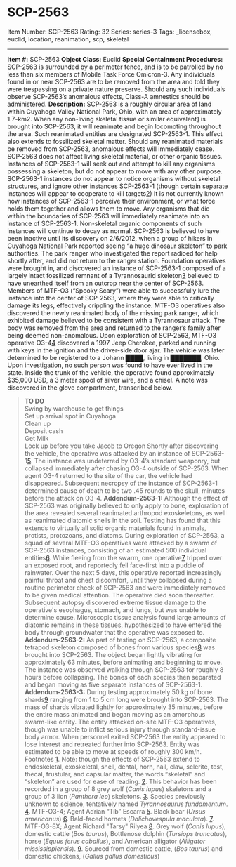 # SCP-2563
Item Number: SCP-2563
Rating: 32
Series: series-3
Tags: _licensebox, euclid, location, reanimation, scp, skeletal

---

**Item #:** SCP-2563
**Object Class:** Euclid
**Special Containment Procedures:** SCP-2563 is surrounded by a perimeter fence, and is to be patrolled by no less than six members of Mobile Task Force Omicron-3. Any individuals found in or near SCP-2563 are to be removed from the area and told they were trespassing on a private nature preserve. Should any such individuals observe SCP-2563’s anomalous effects, Class-A amnestics should be administered.
**Description:** SCP-2563 is a roughly circular area of land within Cuyahoga Valley National Park, Ohio, with an area of approximately 1.7-km2. When any non-living skeletal tissue or similar equivalent[1](javascript:;) is brought into SCP-2563, it will reanimate and begin locomoting throughout the area. Such reanimated entities are designated SCP-2563-1. This effect also extends to fossilized skeletal matter. Should any reanimated materials be removed from SCP-2563, anomalous effects will immediately cease. SCP-2563 does not affect living skeletal material, or other organic tissues.
Instances of SCP-2563-1 will seek out and attempt to kill any organisms possessing a skeleton, but do not appear to move with any other purpose. SCP-2563-1 instances do not appear to notice organisms without skeletal structures, and ignore other instances SCP-2563-1 (though certain separate instances will appear to cooperate to kill targets[2](javascript:;)) It is not currently known how instances of SCP-2563-1 perceive their environment, or what force holds them together and allows them to move. Any organisms that die within the boundaries of SCP-2563 will immediately reanimate into an instance of SCP-2563-1. Non-skeletal organic components of such instances will continue to decay as normal.
SCP-2563 is believed to have been inactive until its discovery on 2/6/2012, when a group of hikers in Cuyahoga National Park reported seeing “a huge dinosaur skeleton” to park authorities. The park ranger who investigated the report radioed for help shortly after, and did not return to the ranger station. Foundation operatives were brought in, and discovered an instance of SCP-2563-1 composed of a largely intact fossilized remnant of a Tyrannosaurid skeleton[3](javascript:;) believed to have unearthed itself from an outcrop near the center of SCP-2563. Members of MTF-O3 (“Spooky Scary”) were able to successfully lure the instance into the center of SCP-2563, where they were able to critically damage its legs, effectively crippling the instance. MTF-O3 operatives also discovered the newly reanimated body of the missing park ranger, which exhibited damage believed to be consistent with a Tyrannosaur attack. The body was removed from the area and returned to the ranger’s family after being deemed non-anomalous.
Upon exploration of SCP-2563, MTF-O3 operative O3-4[4](javascript:;) discovered a 1997 Jeep Cherokee, parked and running with keys in the ignition and the driver-side door ajar. The vehicle was later determined to be registered to a Johann ████, living in ███████, Ohio. Upon investigation, no such person was found to have ever lived in the state. Inside the trunk of the vehicle, the operative found approximately $35,000 USD, a 3 meter spool of silver wire, and a chisel. A note was discovered in the glove compartment, transcribed below.
> **TO DO**  
>  Swing by warehouse to get things  
>  Set up arrival spot in Cuyahoga  
>  Clean up  
>  Deposit cash  
>  Get Milk  
>  Lock up before you take Jacob to Oregon
Shortly after discovering the vehicle, the operative was attacked by an instance of SCP-2563-1[5](javascript:;). The instance was undeterred by O3-4’s standard weaponry, but collapsed immediately after chasing O3-4 outside of SCP-2563. When agent O3-4 returned to the site of the car, the vehicle had disappeared. Subsequent necropsy of the instance of SCP-2563-1 determined cause of death to be two .45 rounds to the skull, minutes before the attack on O3-4.
**Addendum-2563-1:** Although the effect of SCP-2563 was originally believed to only apply to bone, exploration of the area revealed several reanimated arthropod exoskeletons, as well as reanimated diatomic shells in the soil. Testing has found that this extends to virtually all solid organic materials found in animals, protists, protozoans, and diatoms.
During exploration of SCP-2563, a squad of several MTF-O3 operatives were attacked by a swarm of SCP-2563 instances, consisting of an estimated 500 individual entities[6](javascript:;). While fleeing from the swarm, one operative[7](javascript:;) tripped over an exposed root, and reportedly fell face-first into a puddle of rainwater. Over the next 5 days, this operative reported increasingly painful throat and chest discomfort, until they collapsed during a routine perimeter check of SCP-2563 and were immediately removed to be given medical attention. The operative died soon thereafter. Subsequent autopsy discovered extreme tissue damage to the operative's esophagus, stomach, and lungs, but was unable to determine cause. Microscopic tissue analysis found large amounts of diatomic remains in these tissues, hypothesized to have entered the body through groundwater that the operative was exposed to.
**Addendum-2563-2:** As part of testing on SCP-2563, a composite tetrapod skeleton composed of bones from various species[8](javascript:;) was brought into SCP-2563. The object began lightly vibrating for approximately 63 minutes, before animating and beginning to move. The instance was observed walking through SCP-2563 for roughly 8 hours before collapsing. The bones of each species then separated and began moving as five separate instances of SCP-2563-1.
**Addendum-2563-3:** During testing approximately 50 kg of bone shards[9](javascript:;) ranging from 1 to 5 cm long were brought into SCP-2563. The mass of shards vibrated lightly for approximately 35 minutes, before the entire mass animated and began moving as an amorphous swarm-like entity. The entity attacked on-site MTF-O3 operatives, though was unable to inflict serious injury through standard-issue body armor. When personnel exited SCP-2563 the entity appeared to lose interest and retreated further into SCP-2563. Entity was estimated to be able to move at speeds of roughly 300 km/h.
Footnotes
[1](javascript:;). Note: though the effects of SCP-2563 extend to endoskeletal, exoskeletal, shell, dental, horn, nail, claw, sclerite, test, thecal, frustular, and capsular matter, the words “skeletal” and “skeleton” are used for ease of reading.
[2](javascript:;). This behavior has been recorded in a group of 8 grey wolf (_Canis lupus_) skeletons and a group of 3 lion (_Panthera leo_) skeletons.
[3](javascript:;). Species previously unknown to science, tentatively named _Tyrannosaurus fundamentum_.
[4](javascript:;). MTF-O3-4; Agent Adrian “Tib” Escarra
[5](javascript:;). Black bear (_Ursus americanus_)
[6](javascript:;). Bald-faced hornets (_Dolichovespula maculata_).
[7](javascript:;). MTF-O3-8X; Agent Richard "Tarsy" Rilyea
[8](javascript:;). Grey wolf (_Canis lupus_), domestic cattle (_Bos taurus_), Bottlenose dolphin (_Tursiops truncatus_), horse (_Equus ferus caballus_), and American alligator (_Alligator mississippiensis_).
[9](javascript:;). Sourced from domestic cattle, (_Bos taurus_) and domestic chickens, (_Gallus gallus domesticus_)